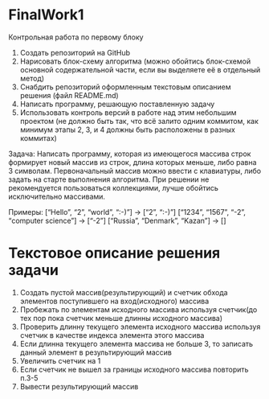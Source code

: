 # FinalWork1
Контрольная работа по первому блоку
1. Создать репозиторий на GitHub
2. Нарисовать блок-схему алгоритма (можно обойтись блок-схемой основной содержательной части, если вы выделяете её в отдельный метод)
3. Снабдить репозиторий оформленным текстовым описанием решения (файл README.md)
4. Написать программу, решающую поставленную задачу
5. Использовать контроль версий в работе над этим небольшим проектом (не должно быть так, что всё залито одним коммитом, как минимум этапы 2, 3, и 4 должны быть расположены в разных коммитах)

Задача: Написать программу, которая из имеющегося массива строк формирует новый массив из строк, длина которых меньше, либо равна 3 символам. Первоначальный массив можно ввести с клавиатуры, либо задать на старте выполнения алгоритма. При решении не рекомендуется пользоваться коллекциями, лучше обойтись исключительно массивами.

Примеры:
[“Hello”, “2”, “world”, “:-)”] → [“2”, “:-)”]
[“1234”, “1567”, “-2”, “computer science”] → [“-2”]
[“Russia”, “Denmark”, “Kazan”] → []

# Текстовое описание решения задачи
1. Создать пустой массив(результирующий) и счетчик обхода элементов поступившего на вход(исходного) массива
2. Пробежать по элементам исходного массива используя счетчик(до тех пор пока счетчик меньше длинны исходного массива)
3. Проверить длинну текущего элемента исходного массива используя счетчик в качестве индекса элемента этого массива
4. Если длинна текущего элемента массива не больше 3, то записать данный элемент в результирующий массив
5. Увеличить счетчик на 1
6. Если счетчик не вышел за границы исходного массива повторить п.3-5
7. Вывести результирующий массив